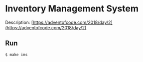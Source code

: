 # Inventory Management System
Description: [https://adventofcode.com/2018/day/2](https://adventofcode.com/2018/day/2)

## Run
```bash
$ make ims
```
